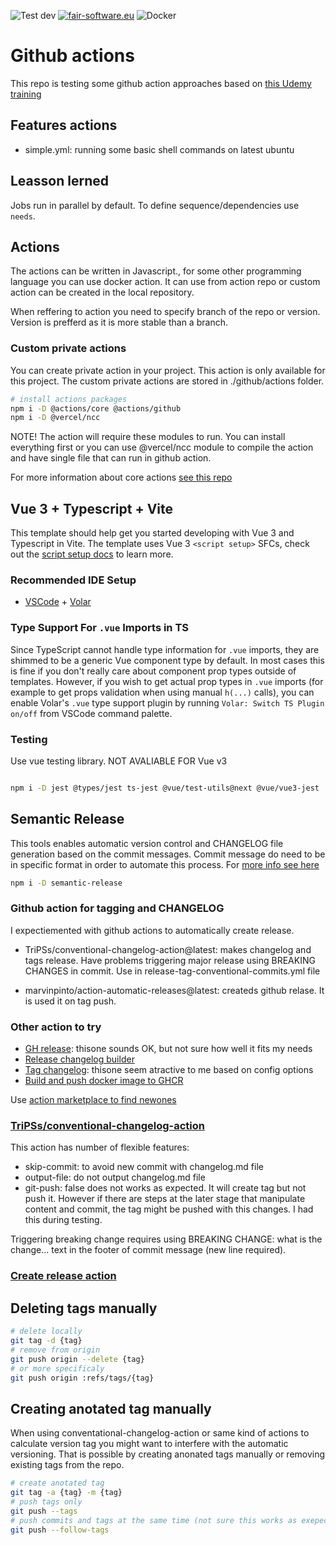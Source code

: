 ![Test dev](https://github.com/dmijatovic/github-ci-demo/workflows/DEV_TEST/badge.svg?branch=dev&event=push)
[![fair-software.eu](https://img.shields.io/badge/fair--software.eu-%E2%97%8F%20%20%E2%97%8F%20%20%E2%97%8B%20%20%E2%97%8F%20%20%E2%97%8B-orange)](https://fair-software.eu)
![Docker](https://github.com/dmijatovic/github-ci-demo/actions/workflows/docker.yml/badge.svg)

# Github actions

This repo is testing some github action approaches based on [this Udemy training](https://udemy.com/course/github-actions/learn)

## Features actions

- simple.yml: running some basic shell commands on latest ubuntu

## Leasson lerned

Jobs run in parallel by default. To define sequence/dependencies use `needs`.

## Actions

The actions can be written in Javascript., for some other programming language you can use docker action. It can use from action repo or custom action can be created in the local repository.

When reffering to action you need to specify branch of the repo or version. Version is prefferd as it is more stable than a branch.

### Custom private actions

You can create private action in your project. This action is only available for this project. The custom private actions are stored in ./github/actions folder.

```bash
# install actions packages
npm i -D @actions/core @actions/github
npm i -D @vercel/ncc
```

NOTE! The action will require these modules to run. You can install everything first or you can use @vercel/ncc module to compile the action and have single file that can run in github action.

For more information about core actions [see this repo](https://github.com/actions/toolkit)

## Vue 3 + Typescript + Vite

This template should help get you started developing with Vue 3 and Typescript in Vite. The template uses Vue 3 `<script setup>` SFCs, check out the [script setup docs](https://v3.vuejs.org/api/sfc-script-setup.html#sfc-script-setup) to learn more.

### Recommended IDE Setup

- [VSCode](https://code.visualstudio.com/) + [Volar](https://marketplace.visualstudio.com/items?itemName=johnsoncodehk.volar)

### Type Support For `.vue` Imports in TS

Since TypeScript cannot handle type information for `.vue` imports, they are shimmed to be a generic Vue component type by default. In most cases this is fine if you don't really care about component prop types outside of templates. However, if you wish to get actual prop types in `.vue` imports (for example to get props validation when using manual `h(...)` calls), you can enable Volar's `.vue` type support plugin by running `Volar: Switch TS Plugin on/off` from VSCode command palette.

### Testing

Use vue testing library. NOT AVALIABLE FOR Vue v3

```bash

npm i -D jest @types/jest ts-jest @vue/test-utils@next @vue/vue3-jest

```

## Semantic Release

This tools enables automatic version control and CHANGELOG file generation based on the commit messages. Commit message do need to be in specific format in order to automate this process. For [more info see here](https://github.com/semantic-release/semantic-release/tree/685d2b5455bd55611e0581672a899631f06beb90)

```bash
npm i -D semantic-release
```

### Github action for tagging and CHANGELOG

I expectiemented with github actions to automatically create release.

- TriPSs/conventional-changelog-action@latest: makes changelog and tags release. Have problems triggering major release using BREAKING CHANGES in commit. Use in release-tag-conventional-commits.yml file

- marvinpinto/action-automatic-releases@latest: createds github relase. It is used it on tag push.

### Other action to try

- [GH release](https://github.com/marketplace/actions/gh-release): thisone sounds OK, but not sure how well it fits my needs
- [Release changelog builder](https://github.com/marketplace/actions/release-changelog-builder)
- [Tag changelog](https://github.com/marketplace/actions/tag-changelog): thisone seem atractive to me based on config options
- [Build and push docker image to GHCR](https://github.com/marketplace/actions/build-and-publish-docker-images-to-github-container-registry)

Use [action marketplace to find newones](https://github.com/marketplace?category=publishing&query=sort%3Apopularity-desc&type=actions)

### [TriPSs/conventional-changelog-action](https://github.com/TriPSs/conventional-changelog-action)

This action has number of flexible features:

- skip-commit: to avoid new commit with changelog.md file
- output-file: do not output changelog.md file
- git-push: false does not works as expected. It will create tag but not push it. However if there are steps at the later stage that manipulate content and commit, the tag might be pushed with this changes. I had this during testing.

Triggering breaking change requires using BREAKING CHANGE: what is the change... text in the footer of commit message (new line required).

### [Create release action](softprops/action-gh-release@v1)

## Deleting tags manually

```bash
# delete locally
git tag -d {tag}
# remove from origin
git push origin --delete {tag}
# or more specificaly
git push origin :refs/tags/{tag}
```

## Creating anotated tag manually

When using conventational-changelog-action or same kind of actions to calculate version tag you might want to interfere with the automatic versioning. That is possible by creating anonated tags manually or removing existing tags from the repo.

```bash
# create anotated tag
git tag -a {tag} -m {tag}
# push tags only
git push --tags
# push commits and tags at the same time (not sure this works as exepected)
git push --follow-tags
```
